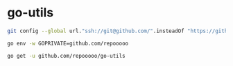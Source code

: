 # go-utils

```bash
git config --global url."ssh://git@github.com/".insteadOf "https://github.com/"
```

```bash
go env -w GOPRIVATE=github.com/repooooo
```

```bash
go get -u github.com/repooooo/go-utils
```